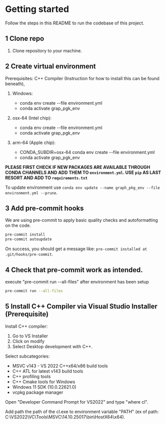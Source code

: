 Getting started
============
Follow the steps in this README to run the codebase of this project.

1 Clone repo 
----------------
1) Clone repository to your machine.


2 Create virtual environment
---------------- 
Prerequisites: C++ Compiler (Instruction for how to install this can be found beneath), 

1) Windows:
    * conda env create --file environment.yml  
    * conda activate grap_pgk_env

2) osx-64 (Intel chip):
    * conda env create --file environment.yml  
    * conda activate grap_pgk_env

3) arm-64 (Apple chip):
    * CONDA_SUBDIR=osx-64 conda env create --file environment.yml
    * conda activate grap_pgk_env

**PLEASE FIRST CHECK IF NEW PACKAGES ARE AVAILABLE THROUGH CONDA CHANNELS AND ADD THEM TO ```environment.yml```. USE ```pip``` AS LAST RESORT AND ADD TO ```requirements.txt```**

To update environment use ```conda env update --name graph_pkg_env --file environment.yml --prune```.  


3 Add pre-commit hooks
----------------
We are using pre-commit to apply basic quality checks and autoformatting on the code.
   
```bash
pre-commit install
pre-commit autoupdate
 ```

On success, you should get a message like: ``pre-commit installed at .git/hooks/pre-commit``.

4 Check that pre-commit work as intended. 
-----------------------------
execute "pre-commit run --all-files" after environment has been setup
```bash
pre-commit run --all-files
 ```


5 Install C++ Compiler via Visual Studio Installer (Prerequisite)
--------------------
Install C++ compiler:
1. Go to VS Installer
2. Click on modify
3. Select Desktop development with C++.

Select subcategories:
* MSVC v143 - VS 2022 C++x64/x86 build tools
* C++ ATL for latest v143 build tools
* C++ profiling tools
* C++ Cmake tools for Windows
* Windows 11 SDK (10.0.22621.0)
* vcpkg package manager

Open "Developer Command Prompt for VS2022" and type "where cl".

Add path the path of the cl.exe to environment variable "PATH"
(ex of path: C:\VS2022\VC\Tools\MSVC\14.10.25017\bin\HostX64\x64).